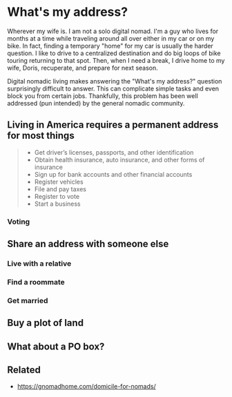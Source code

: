# What's my address?

Wherever my wife is. I am not a solo digital nomad. I'm a guy who lives for months at a time while traveling around all over either in my car or on my bike. In fact, finding a temporary "home" for my car is usually the harder question. I like to drive to a centralized destination and do big loops of bike touring returning to that spot. Then, when I need a break, I drive home to my wife, Doris, recuperate, and prepare for next season.

Digital nomadic living makes answering the "What's my address?" question surprisingly difficult to answer. This can complicate simple tasks and even block you from certain jobs. Thankfully, this problem has been well addressed (pun intended) by the general nomadic community.

## Living in America requires a permanent address for most things

> * Get driver’s licenses, passports, and other identification
> * Obtain health insurance, auto insurance, and other forms of insurance
> * Sign up for bank accounts and other financial accounts
> * Register vehicles
> * File and pay taxes
> * Register to vote
> * Start a business

### Voting

## Share an address with someone else

### Live with a relative

### Find a roommate

### Get married

## Buy a plot of land

## What about a PO box?

## Related

* <https://gnomadhome.com/domicile-for-nomads/>
